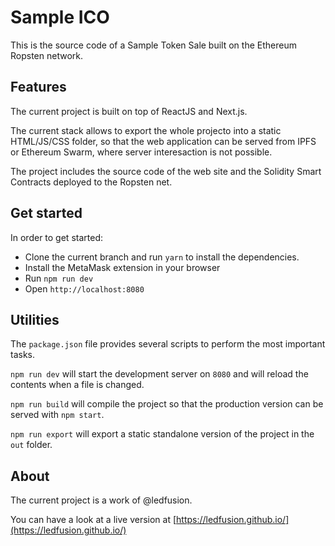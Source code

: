 # Sample ICO #

This is the source code of a Sample Token Sale built on the Ethereum Ropsten network.

## Features ##

The current project is built on top of ReactJS and Next.js.

The current stack allows to export the whole projecto into a static HTML/JS/CSS folder, so that the web application can be served from IPFS or Ethereum Swarm, where server interesaction is not possible.

The project includes the source code of the web site and the Solidity Smart Contracts deployed to the Ropsten net.

## Get started ##

In order to get started:
* Clone the current branch and run `yarn` to install the dependencies.
* Install the MetaMask extension in your browser
* Run `npm run dev`
* Open `http://localhost:8080`

## Utilities ##

The `package.json` file provides several scripts to perform the most important tasks.

`npm run dev` will start the development server on `8080` and will reload the contents when a file is changed.

`npm run build` will compile the project so that the production version can be served with `npm start`.

`npm run export` will export a static standalone version of the project in the `out` folder.

## About ##

The current project is a work of @ledfusion.

You can have a look at a live version at [https://ledfusion.github.io/](https://ledfusion.github.io/)
